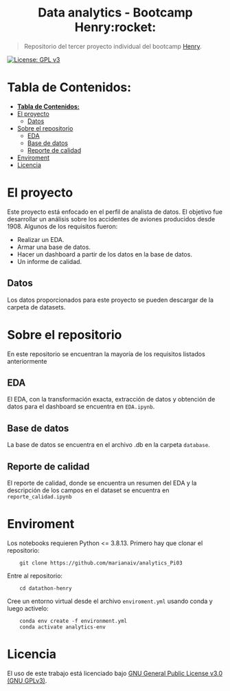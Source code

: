 <h1 align="center"> Data analytics - Bootcamp Henry:rocket: </h1>

> Repositorio del tercer proyecto individual del bootcamp [Henry](https://www.soyhenry.com).  

[![License: GPL v3](https://img.shields.io/badge/License-GPLv3-blue.svg)](https://www.gnu.org/licenses/gpl-3.0)

# **Tabla de Contenidos:**
- [**Tabla de Contenidos:**](#tabla-de-contenidos)
- [El proyecto <a name="proyecto"></a>](#el-proyecto-)
  - [Datos](#datos)
- [Sobre el repositorio <a name="about_repo"></a>](#sobre-el-repositorio-)
  - [EDA <a name="eda"></a>](#eda-)
  - [Base de datos <a name="db"></a>](#base-de-datos-)
  - [Reporte de calidad <a name="reporte"></a>](#reporte-de-calidad-)
- [Enviroment](#enviroment)
- [Licencia<a name="license"></a>](#licencia)

# El proyecto <a name="proyecto"></a>
Este proyecto está enfocado en el perfil de analista de datos. El objetivo fue desarrollar un análisis sobre los accidentes de aviones producidos desde 1908. Algunos de los requisitos fueron:
- Realizar un EDA.
- Armar una base de datos.
- Hacer un dashboard a partir de los datos en la base de datos.
- Un informe de calidad.
## Datos
Los datos proporcionados para este proyecto se pueden descargar de la carpeta de datasets.
# Sobre el repositorio <a name="about_repo"></a>
En este repositorio se encuentran la mayoría de los requisitos listados anteriormente
## EDA <a name="eda"></a>
El EDA, con la transformación exacta, extracción de datos y obtención de datos para el dashboard se encuentra en `EDA.ipynb`.
##  Base de datos <a name="db"></a>
La base de datos se encuentra en el archivo .db en la carpeta `database`.

## Reporte de calidad <a name="reporte"></a>
El reporte de calidad, donde se encuentra un resumen del EDA y la descripción de los campos en el dataset se encuentra en `reporte_calidad.ipynb`
# Enviroment
Los notebooks requieren Python <= 3.8.13. Primero hay que clonar el repositorio:

```
    git clone https://github.com/marianaiv/analytics_Pi03
```

Entre al repositorio:
```
    cd datathon-henry
```

Cree un entorno virtual desde el archivo `enviroment.yml` usando conda y luego activelo:
```
    conda env create -f environment.yml
    conda activate analytics-env
```
# Licencia<a name="license"></a>

El uso de este trabajo está licenciado bajo [GNU General Public License v3.0 (GNU GPLv3)](https://choosealicense.com/licenses/gpl-3.0/).